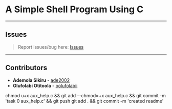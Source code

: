 # A Simple Shell Program Using C

---

## Issues

> Report issues/bug here: [Issues](https://github.com/oolufolabii/simple_shell/issues)

---

## Contributors

+ **Ademola Sikiru** - [ade2002](https://github.com/Ade2002/)
+ **Olufolabi Otitoola** - [oolufolabii](github.com/oolufolabii/)


chmod u+x aux_help.c && git add --chmod=+x aux_help.c && git commit -m 'task 0 aux_help.c' && git push
git add . && git commit -m 'created readme'
